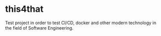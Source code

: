 # this4that

Test project in order to test CI/CD, docker and other modern technology in the field of Software Engineering.
